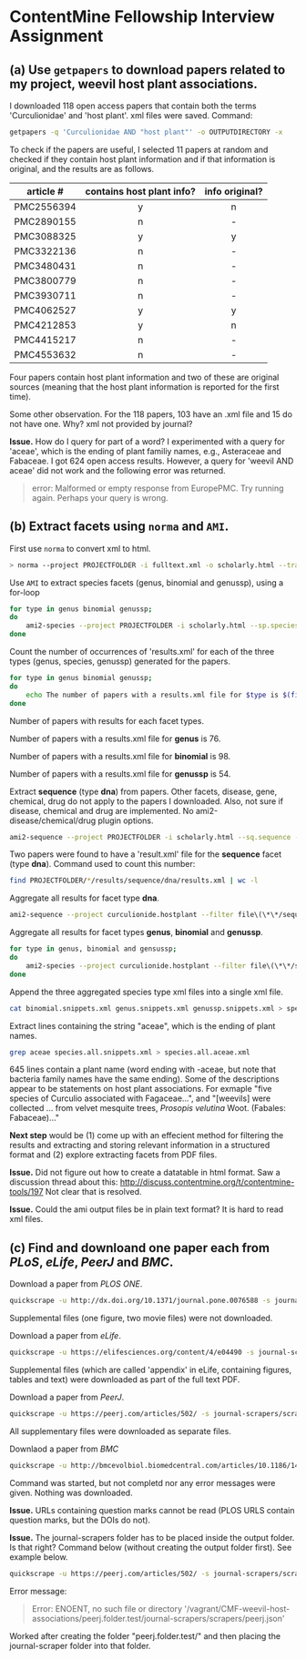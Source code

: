# ContentMine Fellowship Interview Assignment
## (a) Use `getpapers` to download  papers related to my project, weevil host plant associations.
I downloaded 118 open access papers that contain both the terms 'Curculionidae' and 'host plant'. xml files were saved. Command:
```bash
getpapers -q 'Curculionidae AND "host plant"' -o OUTPUTDIRECTORY -x
```
To check if the papers are useful, I selected 11 papers at random and checked if they contain host plant information and if that information is original, and the results are as follows. 

| article #	 | contains host plant info?| info original?| 
| ---------- |:------------------------:|:-------------:|
| PMC2556394 | y                        | n             |
| PMC2890155 | n                        | -             |
| PMC3088325 | y                        | y             |
| PMC3322136 | n                        | -             |
| PMC3480431 | n                        | -             |
| PMC3800779 | n                        | -             |
| PMC3930711 | n                        | -             |
| PMC4062527 | y                        | y             |
| PMC4212853 | y                        | n             |
| PMC4415217 | n                        | -             |
| PMC4553632 | n                        | -             |

Four papers contain host plant information and two of these are original sources (meaning that the host plant information is reported for the first time).

Some other observation. For the 118 papers, 103 have an .xml file and 15 do not have one. Why? xml not provided by journal?

**Issue.** How do I query for part of a word? I experimented with a query for 'aceae', which is the ending of plant familiy names, e.g., Asteraceae and Fabaceae. I got 624 open access results. However, a query for 'weevil AND aceae' did not work and the following error was returned.

> error: Malformed or empty response from EuropePMC. Try running again. Perhaps your query is wrong.

## (b) Extract facets using `norma` and `AMI`.
First use `norma` to convert xml to html.

```bash
> norma --project PROJECTFOLDER -i fulltext.xml -o scholarly.html --transform nlm2html
```

Use `AMI` to extract species facets (genus, binomial and genussp), using a for-loop

```bash
for type in genus binomial genussp;
do
 	ami2-species --project PROJECTFOLDER -i scholarly.html --sp.species --sp.type $type;
done
```

Count the number of occurrences of 'results.xml' for each of the three types (genus, species, genussp) generated for the papers.
```bash
for type in genus binomial genussp;
do
	echo The number of papers with a results.xml file for $type is $(find PROJECTFOLDER/*/results/species/$type/results.xml | wc -l) >> facet.type.report;
done
```
Number of papers with results for each facet types.

Number of papers with a results.xml file for **genus** is 76.

Number of papers with a results.xml file for **binomial** is 98.

Number of papers with a results.xml file for **genussp** is 54.

Extract **sequence** (type **dna**) from papers. Other facets, disease, gene, chemical, drug do not apply to the papers I downloaded. Also, not sure if disease, chemical and drug are implemented. No ami2-disease/chemical/drug plugin options.
```bash
ami2-sequence --project PROJECTFOLDER -i scholarly.html --sq.sequence --sq.type dna
```

Two papers were found to have a 'result.xml' file for the **sequence** facet (type **dna**). Command used to count this number:
```bash
find PROJECTFOLDER/*/results/sequence/dna/results.xml | wc -l
```

Aggregate all results for facet type **dna**. 
```bash
ami2-sequence --project curculionide.hostplant --filter file\(\*\*/sequence/dna/results.xml\)xpath\(//result\) -o dnasnippets.xml
```

Aggregate all results for facet types **genus**, **binomial** and **genussp**.
```bash
for type in genus, binomial and gensussp;
do 
	ami2-species --project curculionide.hostplant --filter file\(\*\*/species/$type/results.xml\)xpath\(//result\) -o $type.snippets.xml;
done
```

Append the three aggregated species type xml files into a single xml file. 
```bash
cat binomial.snippets.xml genus.snippets.xml genussp.snippets.xml > species.all.snippets.xml
```

Extract lines containing the string "aceae", which is the ending of plant names.
```bash
grep aceae species.all.snippets.xml > species.all.aceae.xml
```
645 lines contain a plant name (word ending with -aceae, but note that bacteria family names have the same ending). Some of the descriptions appear to be statements on host plant associations. For exmaple "five species of Curculio associated with Fagaceae...", and "[weevils] were collected ... from velvet mesquite trees, *Prosopis velutina* Woot. (Fabales: Fabaceae)..."

**Next step** would be (1) come up with an effecient method for filtering the results and extracting and storing relevant information in a structured format and (2) explore extracting facets from PDF files.

**Issue.** Did not figure out how to create a datatable in html format. Saw a discussion thread about this: http://discuss.contentmine.org/t/contentmine-tools/197 Not clear that is resolved.

**Issue.** Could the ami output files be in plain text format? It is hard to read xml files.

## (c) Find and downloand one paper each from *PLoS*, *eLife*, *PeerJ* and *BMC*.

Download a paper from *PLOS ONE*. 
```bash
quickscrape -u http://dx.doi.org/10.1371/journal.pone.0076588 -s journal-scrapers/scrapers/plos.json -o plos.shelef
```
Supplemental files (one figure, two movie files) were not downloaded.

Download a paper from *eLife*. 
```bash
quickscrape -u https://elifesciences.org/content/4/e04490 -s journal-scrapers/scrapers/elife.json -o elife.schuman
```
Supplemental files (which are called 'appendix' in eLife, containing figures, tables and text) were downloaded as part of the full text PDF. 

Download a paper from *PeerJ*.
```bash
quickscrape -u https://peerj.com/articles/502/ -s journal-scrapers/scrapers/peerj.json -o peerj.medeiros
```
All supplementary files were downloaded as separate files.

Downlaod a paper from *BMC*
```bash
quickscrape -u http://bmcevolbiol.biomedcentral.com/articles/10.1186/1471-2148-9-103 -s journal-scrapers/scrapers/bmc.json -o bmc.aoki
```
Command was started, but not completd nor any error messages were given. Nothing was downloaded.

**Issue.** URLs containing question marks cannot be read (PLOS URLS contain question marks, but the DOIs do not).

**Issue.** The journal-scrapers folder has to be placed inside the output folder.  Is that right? Command below (without creating the output folder first). See example below.

```bash
quickscrape -u https://peerj.com/articles/502/ -s journal-scrapers/scrapers/peerj.json -o peerj.folder.test
```

Error message:

> Error: ENOENT, no such file or directory '/vagrant/CMF-weevil-host-associations/peerj.folder.test/journal-scrapers/scrapers/peerj.json'

Worked after creating the folder "peerj.folder.test/" and then placing the journal-scraper folder into that folder.

